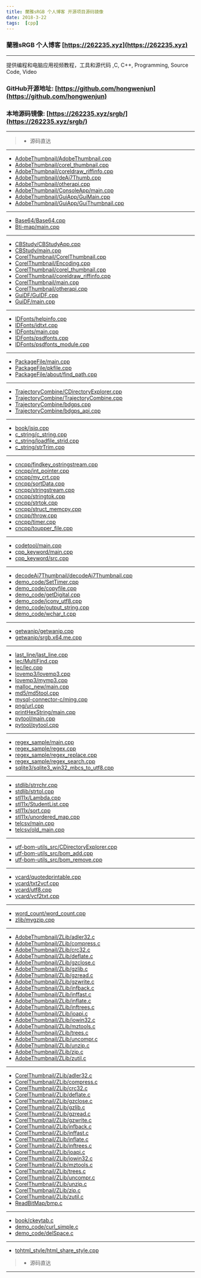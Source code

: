 ```yaml
---
title: 蘭雅sRGB 个人博客 开源项目源码镜像
date: 2018-3-22
tags:  [cpp]
---
```


### 蘭雅sRGB 个人博客 [https://262235.xyz](https://262235.xyz)

------ 
  提供编程和电脑应用视频教程，工具和源代码 ,C, C++, Programming, Source Code, Video
### GitHub开源地址: [https://github.com/hongwenjun](https://github.com/hongwenjun)

### 本地源码镜像:   [https://262235.xyz/srgb/](https://262235.xyz/srgb/)
------
> * 源码直达
------
- [AdobeThumbnail/AdobeThumbnail.cpp](https://262235.xyz/srgb/AdobeThumbnail/AdobeThumbnail.cpp.html)
- [AdobeThumbnail/corel_thumbnail.cpp](https://262235.xyz/srgb/AdobeThumbnail/corel_thumbnail.cpp.html)
- [AdobeThumbnail/coreldraw_riffinfo.cpp](https://262235.xyz/srgb/AdobeThumbnail/coreldraw_riffinfo.cpp.html)
- [AdobeThumbnail/deAi7Thumb.cpp](https://262235.xyz/srgb/AdobeThumbnail/deAi7Thumb.cpp.html)
- [AdobeThumbnail/otherapi.cpp](https://262235.xyz/srgb/AdobeThumbnail/otherapi.cpp.html)
- [AdobeThumbnail/ConsoleApp/main.cpp](https://262235.xyz/srgb/AdobeThumbnail/ConsoleApp/main.cpp.html)
- [AdobeThumbnail/GuiApp/GuiMain.cpp](https://262235.xyz/srgb/AdobeThumbnail/GuiApp/GuiMain.cpp.html)
- [AdobeThumbnail/GuiApp/GuiThumbnail.cpp](https://262235.xyz/srgb/AdobeThumbnail/GuiApp/GuiThumbnail.cpp.html)
- ------
- [Base64/Base64.cpp](https://262235.xyz/srgb/Base64/Base64.cpp.html)
- [Bti-map/main.cpp](https://262235.xyz/srgb/Bti-map/main.cpp.html)
- ------
- [CBStudy/CBStudyApp.cpp](https://262235.xyz/srgb/CBStudy/CBStudyApp.cpp.html)
- [CBStudy/main.cpp](https://262235.xyz/srgb/CBStudy/main.cpp.html)
- [CorelThumbnail/CorelThumbnail.cpp](https://262235.xyz/srgb/CorelThumbnail/CorelThumbnail.cpp.html)
- [CorelThumbnail/Encoding.cpp](https://262235.xyz/srgb/CorelThumbnail/Encoding.cpp.html)
- [CorelThumbnail/corel_thumbnail.cpp](https://262235.xyz/srgb/CorelThumbnail/corel_thumbnail.cpp.html)
- [CorelThumbnail/coreldraw_riffinfo.cpp](https://262235.xyz/srgb/CorelThumbnail/coreldraw_riffinfo.cpp.html)
- [CorelThumbnail/main.cpp](https://262235.xyz/srgb/CorelThumbnail/main.cpp.html)
- [CorelThumbnail/otherapi.cpp](https://262235.xyz/srgb/CorelThumbnail/otherapi.cpp.html)
- [GuiDF/GuIDF.cpp](https://262235.xyz/srgb/GuiDF/GuIDF.cpp.html)
- [GuiDF/main.cpp](https://262235.xyz/srgb/GuiDF/main.cpp.html)
- ------
- [IDFonts/helpinfo.cpp](https://262235.xyz/srgb/IDFonts/helpinfo.cpp.html)
- [IDFonts/idtxt.cpp](https://262235.xyz/srgb/IDFonts/idtxt.cpp.html)
- [IDFonts/main.cpp](https://262235.xyz/srgb/IDFonts/main.cpp.html)
- [IDFonts/psdfonts.cpp](https://262235.xyz/srgb/IDFonts/psdfonts.cpp.html)
- [IDFonts/psdfonts_module.cpp](https://262235.xyz/srgb/IDFonts/psdfonts_module.cpp.html)
- ------
- [PackageFile/main.cpp](https://262235.xyz/srgb/PackageFile/main.cpp.html)
- [PackageFile/pkfile.cpp](https://262235.xyz/srgb/PackageFile/pkfile.cpp.html)
- [PackageFile/about/find_path.cpp](https://262235.xyz/srgb/PackageFile/about/find_path.cpp.html)
- ------
- [TrajectoryCombine/CDirectoryExplorer.cpp](https://262235.xyz/srgb/TrajectoryCombine/CDirectoryExplorer.cpp.html)
- [TrajectoryCombine/TrajectoryCombine.cpp](https://262235.xyz/srgb/TrajectoryCombine/TrajectoryCombine.cpp.html)
- [TrajectoryCombine/bdgps.cpp](https://262235.xyz/srgb/TrajectoryCombine/bdgps.cpp.html)
- [TrajectoryCombine/bdgps_api.cpp](https://262235.xyz/srgb/TrajectoryCombine/bdgps_api.cpp.html)
- ------
- [book/jsjq.cpp](https://262235.xyz/srgb/book/jsjq.cpp.html)
- [c_string/c_string.cpp](https://262235.xyz/srgb/c_string/c_string.cpp.html)
- [c_string/loadfile_strid.cpp](https://262235.xyz/srgb/c_string/loadfile_strid.cpp.html)
- [c_string/strTrim.cpp](https://262235.xyz/srgb/c_string/strTrim.cpp.html)
- ------
- [cncpp/findkey_ostringstream.cpp](https://262235.xyz/srgb/cncpp/findkey_ostringstream.cpp.html)
- [cncpp/int_pointer.cpp](https://262235.xyz/srgb/cncpp/int_pointer.cpp.html)
- [cncpp/my_crt.cpp](https://262235.xyz/srgb/cncpp/my_crt.cpp.html)
- [cncpp/sortData.cpp](https://262235.xyz/srgb/cncpp/sortData.cpp.html)
- [cncpp/stringstream.cpp](https://262235.xyz/srgb/cncpp/stringstream.cpp.html)
- [cncpp/stringtok.cpp](https://262235.xyz/srgb/cncpp/stringtok.cpp.html)
- [cncpp/strtok.cpp](https://262235.xyz/srgb/cncpp/strtok.cpp.html)
- [cncpp/struct_memcpy.cpp](https://262235.xyz/srgb/cncpp/struct_memcpy.cpp.html)
- [cncpp/throw.cpp](https://262235.xyz/srgb/cncpp/throw.cpp.html)
- [cncpp/timer.cpp](https://262235.xyz/srgb/cncpp/timer.cpp.html)
- [cncpp/toupper_file.cpp](https://262235.xyz/srgb/cncpp/toupper_file.cpp.html)
- ------
- [codetool/main.cpp](https://262235.xyz/srgb/codetool/main.cpp.html)
- [cpp_keyword/main.cpp](https://262235.xyz/srgb/cpp_keyword/main.cpp.html)
- [cpp_keyword/src.cpp](https://262235.xyz/srgb/cpp_keyword/src.cpp.html)
- ------
- [decodeAi7Thumbnail/decodeAi7Thumbnail.cpp](https://262235.xyz/srgb/decodeAi7Thumbnail/decodeAi7Thumbnail.cpp.html)
- [demo_code/SetTimer.cpp](https://262235.xyz/srgb/demo_code/SetTimer.cpp.html)
- [demo_code/copyfile.cpp](https://262235.xyz/srgb/demo_code/copyfile.cpp.html)
- [demo_code/getDigital.cpp](https://262235.xyz/srgb/demo_code/getDigital.cpp.html)
- [demo_code/iconv_utf8.cpp](https://262235.xyz/srgb/demo_code/iconv_utf8.cpp.html)
- [demo_code/output_string.cpp](https://262235.xyz/srgb/demo_code/output_string.cpp.html)
- [demo_code/wchar_t.cpp](https://262235.xyz/srgb/demo_code/wchar_t.cpp.html)
- ------
- [getwanip/getwanip.cpp](https://262235.xyz/srgb/getwanip/getwanip.cpp.html)
- [getwanip/srgb.x64.me.cpp](https://262235.xyz/srgb/getwanip/srgb.x64.me.cpp.html)
- ------
- [last_line/last_line.cpp](https://262235.xyz/srgb/last_line/last_line.cpp.html)
- [lec/MultiFind.cpp](https://262235.xyz/srgb/lec/MultiFind.cpp.html)
- [lec/lec.cpp](https://262235.xyz/srgb/lec/lec.cpp.html)
- [lovemp3/lovemp3.cpp](https://262235.xyz/srgb/lovemp3/lovemp3.cpp.html)
- [lovemp3/mymp3.cpp](https://262235.xyz/srgb/lovemp3/mymp3.cpp.html)
- [malloc_new/main.cpp](https://262235.xyz/srgb/malloc_new/main.cpp.html)
- [md5/md5tool.cpp](https://262235.xyz/srgb/md5/md5tool.cpp.html)
- [mysql-connector-c/ming.cpp](https://262235.xyz/srgb/mysql-connector-c/ming.cpp.html)
- [png/url.cpp](https://262235.xyz/srgb/png/url.cpp.html)
- [printHexString/main.cpp](https://262235.xyz/srgb/printHexString/main.cpp.html)
- [pytool/main.cpp](https://262235.xyz/srgb/pytool/main.cpp.html)
- [pytool/pytool.cpp](https://262235.xyz/srgb/pytool/pytool.cpp.html)
- ------
- [regex_sample/main.cpp](https://262235.xyz/srgb/regex_sample/main.cpp.html)
- [regex_sample/regex.cpp](https://262235.xyz/srgb/regex_sample/regex.cpp.html)
- [regex_sample/regex_replace.cpp](https://262235.xyz/srgb/regex_sample/regex_replace.cpp.html)
- [regex_sample/regex_search.cpp](https://262235.xyz/srgb/regex_sample/regex_search.cpp.html)
- [sqlite3/sqlite3_win32_mbcs_to_utf8.cpp](https://262235.xyz/srgb/sqlite3/sqlite3_win32_mbcs_to_utf8.cpp.html)
- ------
- [stdlib/strrchr.cpp](https://262235.xyz/srgb/stdlib/strrchr.cpp.html)
- [stdlib/strtol.cpp](https://262235.xyz/srgb/stdlib/strtol.cpp.html)
- [stl11x/Lambda.cpp](https://262235.xyz/srgb/stl11x/Lambda.cpp.html)
- [stl11x/StudentList.cpp](https://262235.xyz/srgb/stl11x/StudentList.cpp.html)
- [stl11x/sort.cpp](https://262235.xyz/srgb/stl11x/sort.cpp.html)
- [stl11x/unordered_map.cpp](https://262235.xyz/srgb/stl11x/unordered_map.cpp.html)
- [telcsv/main.cpp](https://262235.xyz/srgb/telcsv/main.cpp.html)
- [telcsv/old_main.cpp](https://262235.xyz/srgb/telcsv/old_main.cpp.html)
- ------
- [utf-bom-utils_src/CDirectoryExplorer.cpp](https://262235.xyz/srgb/utf-bom-utils_src/CDirectoryExplorer.cpp.html)
- [utf-bom-utils_src/bom_add.cpp](https://262235.xyz/srgb/utf-bom-utils_src/bom_add.cpp.html)
- [utf-bom-utils_src/bom_remove.cpp](https://262235.xyz/srgb/utf-bom-utils_src/bom_remove.cpp.html)
- ------
- [vcard/quotedprintable.cpp](https://262235.xyz/srgb/vcard/quotedprintable.cpp.html)
- [vcard/txt2vcf.cpp](https://262235.xyz/srgb/vcard/txt2vcf.cpp.html)
- [vcard/utf8.cpp](https://262235.xyz/srgb/vcard/utf8.cpp.html)
- [vcard/vcf2txt.cpp](https://262235.xyz/srgb/vcard/vcf2txt.cpp.html)
- ------
- [word_count/word_count.cpp](https://262235.xyz/srgb/word_count/word_count.cpp.html)
- [zlib/mygzip.cpp](https://262235.xyz/srgb/zlib/mygzip.cpp.html)
- ------
- [AdobeThumbnail/ZLib/adler32.c](https://262235.xyz/srgb/AdobeThumbnail/ZLib/adler32.c.html)
- [AdobeThumbnail/ZLib/compress.c](https://262235.xyz/srgb/AdobeThumbnail/ZLib/compress.c.html)
- [AdobeThumbnail/ZLib/crc32.c](https://262235.xyz/srgb/AdobeThumbnail/ZLib/crc32.c.html)
- [AdobeThumbnail/ZLib/deflate.c](https://262235.xyz/srgb/AdobeThumbnail/ZLib/deflate.c.html)
- [AdobeThumbnail/ZLib/gzclose.c](https://262235.xyz/srgb/AdobeThumbnail/ZLib/gzclose.c.html)
- [AdobeThumbnail/ZLib/gzlib.c](https://262235.xyz/srgb/AdobeThumbnail/ZLib/gzlib.c.html)
- [AdobeThumbnail/ZLib/gzread.c](https://262235.xyz/srgb/AdobeThumbnail/ZLib/gzread.c.html)
- [AdobeThumbnail/ZLib/gzwrite.c](https://262235.xyz/srgb/AdobeThumbnail/ZLib/gzwrite.c.html)
- [AdobeThumbnail/ZLib/infback.c](https://262235.xyz/srgb/AdobeThumbnail/ZLib/infback.c.html)
- [AdobeThumbnail/ZLib/inffast.c](https://262235.xyz/srgb/AdobeThumbnail/ZLib/inffast.c.html)
- [AdobeThumbnail/ZLib/inflate.c](https://262235.xyz/srgb/AdobeThumbnail/ZLib/inflate.c.html)
- [AdobeThumbnail/ZLib/inftrees.c](https://262235.xyz/srgb/AdobeThumbnail/ZLib/inftrees.c.html)
- [AdobeThumbnail/ZLib/ioapi.c](https://262235.xyz/srgb/AdobeThumbnail/ZLib/ioapi.c.html)
- [AdobeThumbnail/ZLib/iowin32.c](https://262235.xyz/srgb/AdobeThumbnail/ZLib/iowin32.c.html)
- [AdobeThumbnail/ZLib/mztools.c](https://262235.xyz/srgb/AdobeThumbnail/ZLib/mztools.c.html)
- [AdobeThumbnail/ZLib/trees.c](https://262235.xyz/srgb/AdobeThumbnail/ZLib/trees.c.html)
- [AdobeThumbnail/ZLib/uncompr.c](https://262235.xyz/srgb/AdobeThumbnail/ZLib/uncompr.c.html)
- [AdobeThumbnail/ZLib/unzip.c](https://262235.xyz/srgb/AdobeThumbnail/ZLib/unzip.c.html)
- [AdobeThumbnail/ZLib/zip.c](https://262235.xyz/srgb/AdobeThumbnail/ZLib/zip.c.html)
- [AdobeThumbnail/ZLib/zutil.c](https://262235.xyz/srgb/AdobeThumbnail/ZLib/zutil.c.html)
- ------
- [CorelThumbnail/ZLib/adler32.c](https://262235.xyz/srgb/CorelThumbnail/ZLib/adler32.c.html)
- [CorelThumbnail/ZLib/compress.c](https://262235.xyz/srgb/CorelThumbnail/ZLib/compress.c.html)
- [CorelThumbnail/ZLib/crc32.c](https://262235.xyz/srgb/CorelThumbnail/ZLib/crc32.c.html)
- [CorelThumbnail/ZLib/deflate.c](https://262235.xyz/srgb/CorelThumbnail/ZLib/deflate.c.html)
- [CorelThumbnail/ZLib/gzclose.c](https://262235.xyz/srgb/CorelThumbnail/ZLib/gzclose.c.html)
- [CorelThumbnail/ZLib/gzlib.c](https://262235.xyz/srgb/CorelThumbnail/ZLib/gzlib.c.html)
- [CorelThumbnail/ZLib/gzread.c](https://262235.xyz/srgb/CorelThumbnail/ZLib/gzread.c.html)
- [CorelThumbnail/ZLib/gzwrite.c](https://262235.xyz/srgb/CorelThumbnail/ZLib/gzwrite.c.html)
- [CorelThumbnail/ZLib/infback.c](https://262235.xyz/srgb/CorelThumbnail/ZLib/infback.c.html)
- [CorelThumbnail/ZLib/inffast.c](https://262235.xyz/srgb/CorelThumbnail/ZLib/inffast.c.html)
- [CorelThumbnail/ZLib/inflate.c](https://262235.xyz/srgb/CorelThumbnail/ZLib/inflate.c.html)
- [CorelThumbnail/ZLib/inftrees.c](https://262235.xyz/srgb/CorelThumbnail/ZLib/inftrees.c.html)
- [CorelThumbnail/ZLib/ioapi.c](https://262235.xyz/srgb/CorelThumbnail/ZLib/ioapi.c.html)
- [CorelThumbnail/ZLib/iowin32.c](https://262235.xyz/srgb/CorelThumbnail/ZLib/iowin32.c.html)
- [CorelThumbnail/ZLib/mztools.c](https://262235.xyz/srgb/CorelThumbnail/ZLib/mztools.c.html)
- [CorelThumbnail/ZLib/trees.c](https://262235.xyz/srgb/CorelThumbnail/ZLib/trees.c.html)
- [CorelThumbnail/ZLib/uncompr.c](https://262235.xyz/srgb/CorelThumbnail/ZLib/uncompr.c.html)
- [CorelThumbnail/ZLib/unzip.c](https://262235.xyz/srgb/CorelThumbnail/ZLib/unzip.c.html)
- [CorelThumbnail/ZLib/zip.c](https://262235.xyz/srgb/CorelThumbnail/ZLib/zip.c.html)
- [CorelThumbnail/ZLib/zutil.c](https://262235.xyz/srgb/CorelThumbnail/ZLib/zutil.c.html)
- [ReadBitMap/bmp.c](https://262235.xyz/srgb/ReadBitMap/bmp.c.html)
- ------
- [book/ckeytab.c](https://262235.xyz/srgb/book/ckeytab.c.html)
- [demo_code/curl_simple.c](https://262235.xyz/srgb/demo_code/curl_simple.c.html)
- [demo_code/delSpace.c](https://262235.xyz/srgb/demo_code/delSpace.c.html)
- ------
- [tohtml_style/html_share_style.cpp](https://262235.xyz/srgb/tohtml_style/html_share_style.cpp.html)

> * 源码直达
------